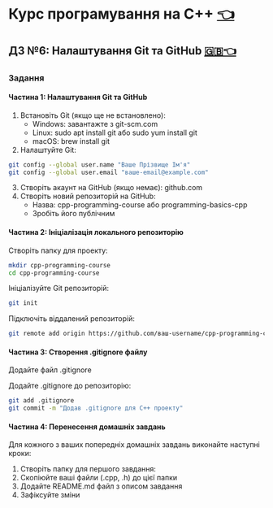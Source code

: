 # Курс програмування на C++ [👈](../README.md)

## ДЗ №6: Налаштування Git та GitHub [🇬🇧👈](./README-EN.md)

### Задання

#### Частина 1: Налаштування Git та GitHub

1) Встановіть Git (якщо ще не встановлено):
    - Windows: завантажте з git-scm.com
    - Linux: sudo apt install git або sudo yum install git
    - macOS: brew install git
2) Налаштуйте Git:

```bash
git config --global user.name "Ваше Прізвище Ім'я"
git config --global user.email "ваше-email@example.com"
```

3) Створіть акаунт на GitHub (якщо немає): github.com
4) Створіть новий репозиторій на GitHub:
    - Назва: cpp-programming-course або programming-basics-cpp
    - Зробіть його публічним

#### Частина 2: Ініціалізація локального репозиторію

Створіть папку для проекту:

```bash
mkdir cpp-programming-course
cd cpp-programming-course
```

Ініціалізуйте Git репозиторій:

```bash
git init
```

Підключіть віддалений репозиторій:

```bash
git remote add origin https://github.com/ваш-username/cpp-programming-course.git
```

#### Частина 3: Створення .gitignore файлу

Додайте файл .gitignore

Додайте .gitignore до репозиторію:

```bash
git add .gitignore
git commit -m "Додав .gitignore для C++ проекту"
```

#### Частина 4: Перенесення домашніх завдань

Для кожного з ваших попередніх домашніх завдань виконайте наступні кроки:

1) Створіть папку для першого завдання:
2) Скопіюйте ваші файли (.cpp, .h) до цієї папки
3) Додайте README.md файл з описом завдання
4) Зафіксуйте зміни
